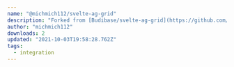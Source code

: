 ```yaml
---
name: "@michmich112/svelte-ag-grid"
description: "Forked from [Budibase/svelte-ag-grid](https://github.com/Budibase/svelte-ag-grid)"
author: "michmich112"
downloads: 2
updated: "2021-10-03T19:58:28.762Z"
tags: 
  - integration
---
```

